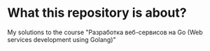 # What this repository is about?
My solutions to the course "Разработка веб-сервисов на Go (Web services development using Golang)"
